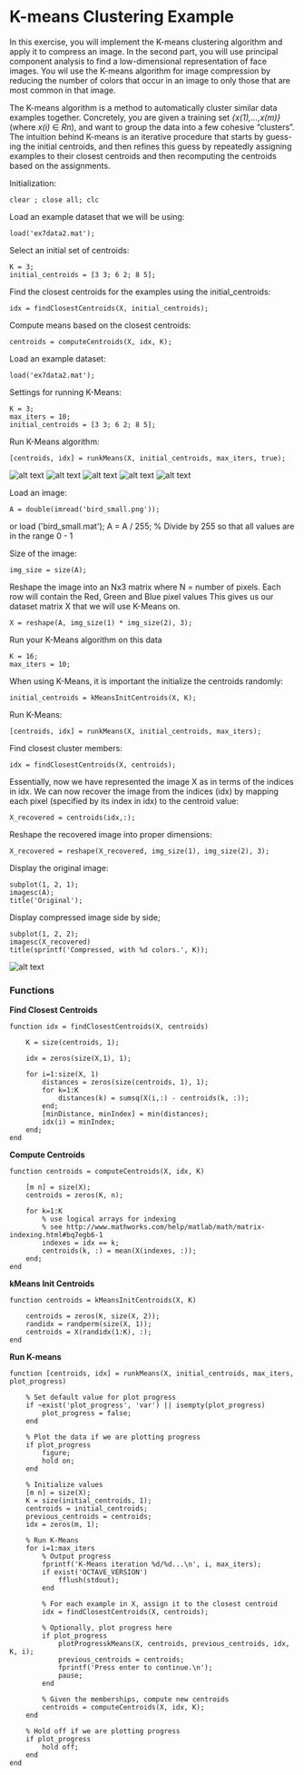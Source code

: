 # K-means Clustering Example

In this exercise, you will implement the K-means clustering algorithm and apply it to compress an image. In the second part, you will use principal component analysis to find a low-dimensional representation of face images. You wil use the K-means algorithm for image compression by reducing the number of colors that occur in an image to only those that are most common in that image.

The K-means algorithm is a method to automatically cluster similar data examples together. Concretely, you are given a training set _{x(1),...,x(m)}_ (where _x(i)_ ∈ _Rn_), and want to group the data into a few cohesive “clusters”. The intuition behind K-means is an iterative procedure that starts by guess- ing the initial centroids, and then refines this guess by repeatedly assigning examples to their closest centroids and then recomputing the centroids based on the assignments.

Initialization: 
	
	clear ; close all; clc

Load an example dataset that we will be using:

	load('ex7data2.mat');

Select an initial set of centroids:

	K = 3;
	initial_centroids = [3 3; 6 2; 8 5];

Find the closest centroids for the examples using the initial_centroids:

	idx = findClosestCentroids(X, initial_centroids);

Compute means based on the closest centroids:

	centroids = computeCentroids(X, idx, K);

Load an example dataset:
	
	load('ex7data2.mat');

Settings for running K-Means:

	K = 3;
	max_iters = 10;
	initial_centroids = [3 3; 6 2; 8 5];

Run K-Means algorithm:

	[centroids, idx] = runkMeans(X, initial_centroids, max_iters, true);

![alt text](/Week_8/Octave_MatlabTutorials/Assets/Iteration_1.png)
![alt text](/Week_8/Octave_MatlabTutorials/Assets/Iteration_2.png)
![alt text](/Week_8/Octave_MatlabTutorials/Assets/Iteration_3.png)
![alt text](/Week_8/Octave_MatlabTutorials/Assets/Iteration_4.png)
![alt text](/Week_8/Octave_MatlabTutorials/Assets/Iteration_10.png)

Load an image:

	A = double(imread('bird_small.png'));
or
	load ('bird_small.mat');
	A = A / 255; % Divide by 255 so that all values are in the range 0 - 1

Size of the image:

	img_size = size(A);

Reshape the image into an Nx3 matrix where N = number of pixels.
Each row will contain the Red, Green and Blue pixel values
This gives us our dataset matrix X that we will use K-Means on.
	
	X = reshape(A, img_size(1) * img_size(2), 3);

Run your K-Means algorithm on this data

	K = 16; 
	max_iters = 10;

When using K-Means, it is important the initialize the centroids randomly: 

	initial_centroids = kMeansInitCentroids(X, K);

Run K-Means:

	[centroids, idx] = runkMeans(X, initial_centroids, max_iters);

Find closest cluster members:

	idx = findClosestCentroids(X, centroids);

Essentially, now we have represented the image X as in terms of the indices in idx. 
We can now recover the image from the indices (idx) by mapping each pixel (specified by its index in idx) to the centroid value:

	X_recovered = centroids(idx,:);

Reshape the recovered image into proper dimensions:

	X_recovered = reshape(X_recovered, img_size(1), img_size(2), 3);

Display the original image:

	subplot(1, 2, 1);
	imagesc(A); 
	title('Original');

Display compressed image side by side;
	
	subplot(1, 2, 2);
	imagesc(X_recovered)
	title(sprintf('Compressed, with %d colors.', K));

![alt text](/Week_8/Octave_MatlabTutorials/Assets/ImageCompression.png)

### Functions

__Find Closest Centroids__

	function idx = findClosestCentroids(X, centroids)

		K = size(centroids, 1);

		idx = zeros(size(X,1), 1);

		for i=1:size(X, 1)
    		distances = zeros(size(centroids, 1), 1);
    		for k=1:K
        		distances(k) = sumsq(X(i,:) - centroids(k, :));
    		end;
    		[minDistance, minIndex] = min(distances);
    		idx(i) = minIndex;
		end;
	end

__Compute Centroids__

	function centroids = computeCentroids(X, idx, K)

		[m n] = size(X);
		centroids = zeros(K, n);

		for k=1:K
    		% use logical arrays for indexing
    		% see http://www.mathworks.com/help/matlab/math/matrix-indexing.html#bq7egb6-1
    		indexes = idx == k;
    		centroids(k, :) = mean(X(indexes, :));
		end;
	end

__kMeans Init Centroids__

	function centroids = kMeansInitCentroids(X, K)

		centroids = zeros(K, size(X, 2));
		randidx = randperm(size(X, 1));
		centroids = X(randidx(1:K), :);
	end

__Run K-means__

	function [centroids, idx] = runkMeans(X, initial_centroids, max_iters, plot_progress)

		% Set default value for plot progress
		if ~exist('plot_progress', 'var') || isempty(plot_progress)
    		plot_progress = false;
		end

		% Plot the data if we are plotting progress
		if plot_progress
    		figure;
    		hold on;
		end

		% Initialize values
		[m n] = size(X);
		K = size(initial_centroids, 1);
		centroids = initial_centroids;
		previous_centroids = centroids;
		idx = zeros(m, 1);

		% Run K-Means
		for i=1:max_iters    
    		% Output progress
    		fprintf('K-Means iteration %d/%d...\n', i, max_iters);
    		if exist('OCTAVE_VERSION')
        		fflush(stdout);
    		end
    
    		% For each example in X, assign it to the closest centroid
    		idx = findClosestCentroids(X, centroids);
    
    		% Optionally, plot progress here
    		if plot_progress
        		plotProgresskMeans(X, centroids, previous_centroids, idx, K, i);
        		previous_centroids = centroids;
        		fprintf('Press enter to continue.\n');
        		pause;
    		end
    
    		% Given the memberships, compute new centroids
    		centroids = computeCentroids(X, idx, K);
		end

		% Hold off if we are plotting progress
		if plot_progress
    		hold off;
		end
	end